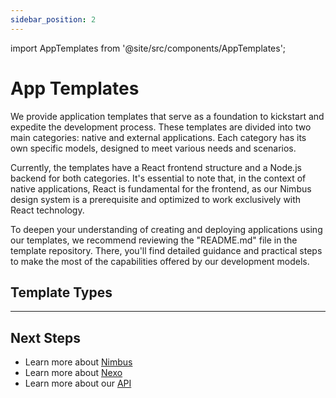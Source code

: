 ```yaml
---
sidebar_position: 2
---
```


import AppTemplates from '@site/src/components/AppTemplates';

# App Templates

We provide application templates that serve as a foundation to kickstart and expedite the development process. These templates are divided into two main categories: native and external applications. Each category has its own specific models, designed to meet various needs and scenarios.

Currently, the templates have a React frontend structure and a Node.js backend for both categories. It's essential to note that, in the context of native applications, React is fundamental for the frontend, as our Nimbus design system is a prerequisite and optimized to work exclusively with React technology.

To deepen your understanding of creating and deploying applications using our templates, we recommend reviewing the "README.md" file in the template repository. There, you'll find detailed guidance and practical steps to make the most of the capabilities offered by our development models.

## Template Types

<AppTemplates />

---

## Next Steps

- Learn more about [Nimbus](./nimbus)
- Learn more about [Nexo](./nexo)
- Learn more about our [API](./nuvemshop-api)
